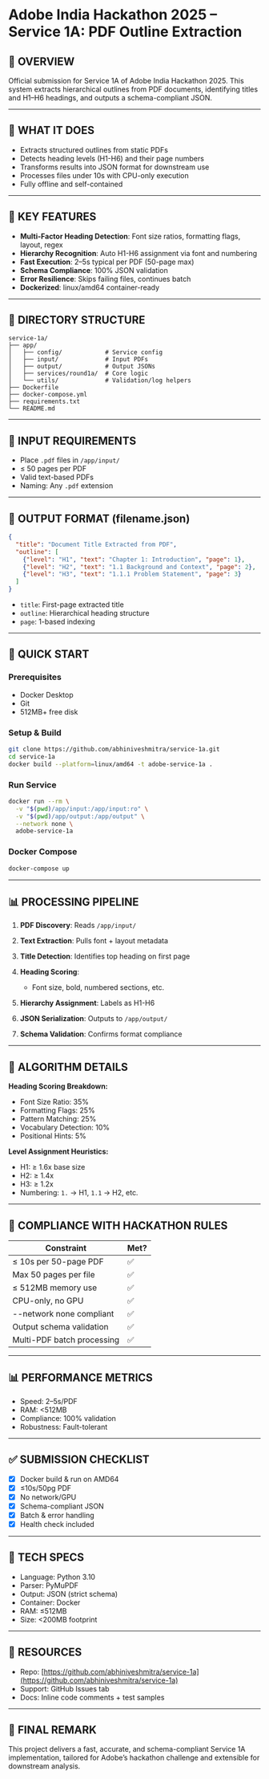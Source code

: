 # Adobe India Hackathon 2025 – Service 1A: PDF Outline Extraction

## 🚀 OVERVIEW

Official submission for Service 1A of Adobe India Hackathon 2025. This system extracts hierarchical outlines from PDF documents, identifying titles and H1–H6 headings, and outputs a schema-compliant JSON.

---

## 📄 WHAT IT DOES

* Extracts structured outlines from static PDFs
* Detects heading levels (H1-H6) and their page numbers
* Transforms results into JSON format for downstream use
* Processes files under 10s with CPU-only execution
* Fully offline and self-contained

---

## 🔹 KEY FEATURES

* **Multi-Factor Heading Detection**: Font size ratios, formatting flags, layout, regex
* **Hierarchy Recognition**: Auto H1-H6 assignment via font and numbering
* **Fast Execution**: 2–5s typical per PDF (50-page max)
* **Schema Compliance**: 100% JSON validation
* **Error Resilience**: Skips failing files, continues batch
* **Dockerized**: linux/amd64 container-ready

---

## 📁 DIRECTORY STRUCTURE

```
service-1a/
├── app/
│   ├── config/            # Service config
│   ├── input/             # Input PDFs
│   ├── output/            # Output JSONs
│   ├── services/round1a/  # Core logic
│   └── utils/             # Validation/log helpers
├── Dockerfile
├── docker-compose.yml
├── requirements.txt
└── README.md
```

---

## 🔧 INPUT REQUIREMENTS

* Place `.pdf` files in `/app/input/`
* ≤ 50 pages per PDF
* Valid text-based PDFs
* Naming: Any `.pdf` extension

---

## 🔄 OUTPUT FORMAT (filename.json)

```json
{
  "title": "Document Title Extracted from PDF",
  "outline": [
    {"level": "H1", "text": "Chapter 1: Introduction", "page": 1},
    {"level": "H2", "text": "1.1 Background and Context", "page": 2},
    {"level": "H3", "text": "1.1.1 Problem Statement", "page": 3}
  ]
}
```

* `title`: First-page extracted title
* `outline`: Hierarchical heading structure
* `page`: 1-based indexing

---

## 📃 QUICK START

### Prerequisites

* Docker Desktop
* Git
* 512MB+ free disk

### Setup & Build

```bash
git clone https://github.com/abhiniveshmitra/service-1a.git
cd service-1a
docker build --platform=linux/amd64 -t adobe-service-1a .
```

### Run Service

```bash
docker run --rm \
  -v "$(pwd)/app/input:/app/input:ro" \
  -v "$(pwd)/app/output:/app/output" \
  --network none \
  adobe-service-1a
```

### Docker Compose

```bash
docker-compose up
```

---

## 📊 PROCESSING PIPELINE

1. **PDF Discovery**: Reads `/app/input/`
2. **Text Extraction**: Pulls font + layout metadata
3. **Title Detection**: Identifies top heading on first page
4. **Heading Scoring**:

   * Font size, bold, numbered sections, etc.
5. **Hierarchy Assignment**: Labels as H1-H6
6. **JSON Serialization**: Outputs to `/app/output/`
7. **Schema Validation**: Confirms format compliance

---

## 🧠 ALGORITHM DETAILS

**Heading Scoring Breakdown:**

* Font Size Ratio: 35%
* Formatting Flags: 25%
* Pattern Matching: 25%
* Vocabulary Detection: 10%
* Positional Hints: 5%

**Level Assignment Heuristics:**

* H1: ≥ 1.6x base size
* H2: ≥ 1.4x
* H3: ≥ 1.2x
* Numbering: `1.` → H1, `1.1` → H2, etc.

---

## 🌟 COMPLIANCE WITH HACKATHON RULES

| Constraint                 | Met? |
| -------------------------- | ---- |
| ≤ 10s per 50-page PDF      | ✅    |
| Max 50 pages per file      | ✅    |
| ≤ 512MB memory use         | ✅    |
| CPU-only, no GPU           | ✅    |
| --network none compliant   | ✅    |
| Output schema validation   | ✅    |
| Multi-PDF batch processing | ✅    |

---

## 📊 PERFORMANCE METRICS

* Speed: 2–5s/PDF
* RAM: <512MB
* Compliance: 100% validation
* Robustness: Fault-tolerant

---

## ✅ SUBMISSION CHECKLIST

* [x] Docker build & run on AMD64
* [x] ≤10s/50pg PDF
* [x] No network/GPU
* [x] Schema-compliant JSON
* [x] Batch & error handling
* [x] Health check included

---

## 🔧 TECH SPECS

* Language: Python 3.10
* Parser: PyMuPDF
* Output: JSON (strict schema)
* Container: Docker
* RAM: ≤512MB
* Size: <200MB footprint

---

## 🔗 RESOURCES

* Repo: [https://github.com/abhiniveshmitra/service-1a](https://github.com/abhiniveshmitra/service-1a)
* Support: GitHub Issues tab
* Docs: Inline code comments + test samples

---

## 🚀 FINAL REMARK

This project delivers a fast, accurate, and schema-compliant Service 1A implementation, tailored for Adobe’s hackathon challenge and extensible for downstream analysis.
